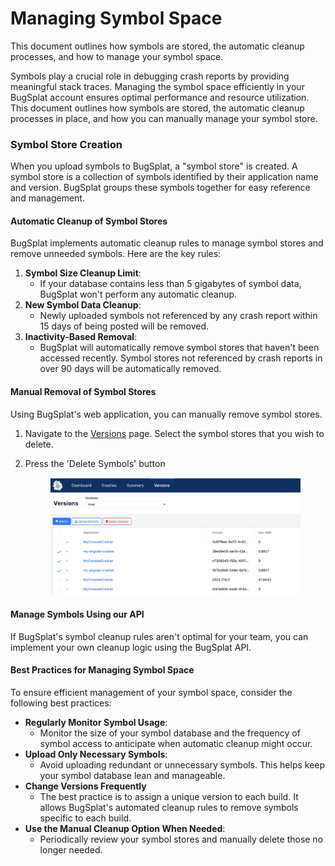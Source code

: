 # Managing Symbol Space

This document outlines how symbols are stored, the automatic cleanup processes, and how to manage your symbol space.

Symbols play a crucial role in debugging crash reports by providing meaningful stack traces. Managing the symbol space efficiently in your BugSplat account ensures optimal performance and resource utilization. This document outlines how symbols are stored, the automatic cleanup processes in place, and how you can manually manage your symbol store.

### Symbol Store Creation

When you upload symbols to BugSplat, a "symbol store" is created. A symbol store is a collection of symbols identified by their application name and version. BugSplat groups these symbols together for easy reference and management.

#### Automatic Cleanup of Symbol Stores

BugSplat implements automatic cleanup rules to manage symbol stores and remove unneeded symbols. Here are the key rules:

1. **Symbol Size Cleanup Limit**:
   * If your database contains less than 5 gigabytes of symbol data, BugSplat won't perform any automatic cleanup.
2. **New Symbol Data Cleanup**:
   * Newly uploaded symbols not referenced by any crash report within 15 days of being posted will be removed.&#x20;
3. **Inactivity-Based Removal**:
   * BugSplat will automatically remove symbol stores that haven't been accessed recently.  Symbol stores not referenced by crash reports in over 90 days will be automatically removed.

#### Manual Removal of Symbol Stores

Using BugSplat's web application, you can manually remove symbol stores.&#x20;

1. Navigate to the [Versions](https://app.bugsplat.com/v2/versions) page.  Select the symbol stores that you wish to delete.&#x20;
2.  Press the 'Delete Symbols' button



    <figure><img src="../../.gitbook/assets/image.png" alt=""><figcaption></figcaption></figure>

#### Manage Symbols Using our API

If BugSplat's symbol cleanup rules aren't optimal for your team, you can implement your own cleanup logic using the BugSplat API.

#### Best Practices for Managing Symbol Space

To ensure efficient management of your symbol space, consider the following best practices:

* **Regularly Monitor Symbol Usage**:
  * Monitor the size of your symbol database and the frequency of symbol access to anticipate when automatic cleanup might occur.
* **Upload Only Necessary Symbols**:
  * Avoid uploading redundant or unnecessary symbols. This helps keep your symbol database lean and manageable.
* **Change Versions Frequently**
  * The best practice is to assign a unique version to each build.  It allows BugSplat's automated cleanup rules to remove symbols specific to each build.
* **Use the Manual Cleanup Option When Needed**:
  * Periodically review your symbol stores and manually delete those no longer needed.&#x20;

####
